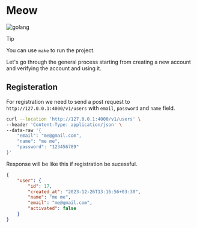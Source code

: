 # Meow

![golang](https://github.com/AliiAhmadi/Meow/assets/107758775/28b90dae-bc10-4376-ba30-938982142b72)

> [!TIP]
> You can use `make` to run the project.

Let's go through the general process starting from creating a new account and verifying the account and using it.

## Registeration

For registration we need to send a post request to `http://127.0.0.1:4000/v1/users` with `email`, `password` and `name` field.

```zsh
curl --location 'http://127.0.0.1:4000/v1/users' \
--header 'Content-Type: application/json' \
--data-raw '{
    "email": "me@gmail.com",
    "name": "me me",
    "password": "123456789"
}'
```

Response will be like this if registration be sucessful.
```json
{
    "user": {
        "id": 17,
        "created_at": "2023-12-26T13:16:56+03:30",
        "name": "me me",
        "email": "me@gmail.com",
        "activated": false
    }
}
```
